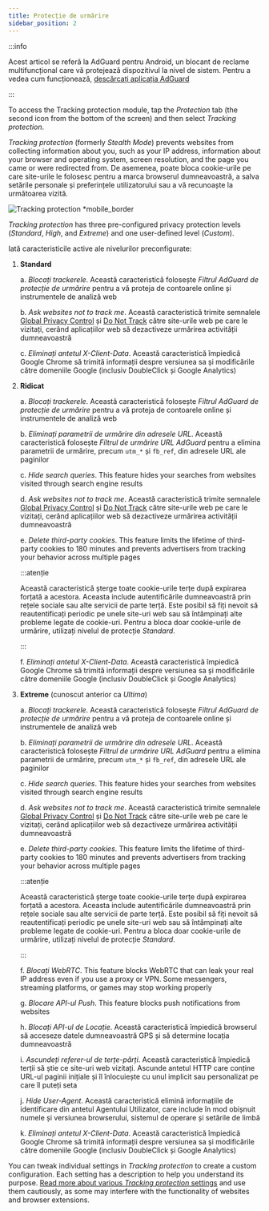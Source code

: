 ```yaml
---
title: Protecție de urmărire
sidebar_position: 2
---
```


:::info

Acest articol se referă la AdGuard pentru Android, un blocant de reclame multifuncțional care vă protejează dispozitivul la nivel de sistem. Pentru a vedea cum funcționează, [descărcați aplicația AdGuard](https://agrd.io/download-kb-adblock)

:::

To access the Tracking protection module, tap the _Protection_ tab (the second icon from the bottom of the screen) and then select _Tracking protection_.

_Tracking protection_ (formerly _Stealth Mode_) prevents websites from collecting information about you, such as your IP address, information about your browser and operating system, screen resolution, and the page you came or were redirected from. De asemenea, poate bloca cookie-urile pe care site-urile le folosesc pentru a marca browserul dumneavoastră, a salva setările personale și preferințele utilizatorului sau a vă recunoaște la următoarea vizită.

![Tracking protection \*mobile_border](https://cdn.adtidy.org/content/kb/ad_blocker/android/features/tracking_protection.png)

_Tracking protection_ has three pre-configured privacy protection levels (_Standard_, _High_, and _Extreme_) and one user-defined level (_Custom_).

Iată caracteristicile active ale nivelurilor preconfigurate:

1. **Standard**

   a. _Blocați trackerele_. Această caracteristică folosește _Filtrul AdGuard de protecție de urmărire_ pentru a vă proteja de contoarele online și instrumentele de analiză web

   b. _Ask websites not to track me_. Această caracteristică trimite semnalele [Global Privacy Control](https://globalprivacycontrol.org/) și [Do Not Track](https://en.wikipedia.org/wiki/Do_Not_Track) către site-urile web pe care le vizitați, cerând aplicațiilor web să dezactiveze urmărirea activității dumneavoastră

   c. _Eliminați antetul X-Client-Data_. Această caracteristică împiedică Google Chrome să trimită informații despre versiunea sa și modificările către domeniile Google (inclusiv DoubleClick și Google Analytics)

2. **Ridicat**

   a. _Blocați trackerele_. Această caracteristică folosește _Filtrul AdGuard de protecție de urmărire_ pentru a vă proteja de contoarele online și instrumentele de analiză web

   b. _Eliminați parametrii de urmărire din adresele URL_. Această caracteristică folosește _Filtrul de urmărire URL AdGuard_ pentru a elimina parametrii de urmărire, precum `utm_*` și `fb_ref`, din adresele URL ale paginilor

   c. _Hide search queries_. This feature hides your searches from websites visited through search engine results

   d. _Ask websites not to track me_. Această caracteristică trimite semnalele [Global Privacy Control](https://globalprivacycontrol.org/) și [Do Not Track](https://en.wikipedia.org/wiki/Do_Not_Track) către site-urile web pe care le vizitați, cerând aplicațiilor web să dezactiveze urmărirea activității dumneavoastră

   e. _Delete third-party cookies_. This feature limits the lifetime of third-party cookies to 180 minutes and prevents advertisers from tracking your behavior across multiple pages

   :::atenție

   Această caracteristică șterge toate cookie-urile terțe după expirarea forțată a acestora. Aceasta include autentificările dumneavoastră prin rețele sociale sau alte servicii de parte terță. Este posibil să fiți nevoit să reautentificați periodic pe unele site-uri web sau să întâmpinați alte probleme legate de cookie-uri. Pentru a bloca doar cookie-urile de urmărire, utilizați nivelul de protecție _Standard_.

   :::

   f. _Eliminați antetul X-Client-Data_. Această caracteristică împiedică Google Chrome să trimită informații despre versiunea sa și modificările către domeniile Google (inclusiv DoubleClick și Google Analytics)

3. **Extreme** (cunoscut anterior ca _Ultima_)

   a. _Blocați trackerele_. Această caracteristică folosește _Filtrul AdGuard de protecție de urmărire_ pentru a vă proteja de contoarele online și instrumentele de analiză web

   b. _Eliminați parametrii de urmărire din adresele URL_. Această caracteristică folosește _Filtrul de urmărire URL AdGuard_ pentru a elimina parametrii de urmărire, precum `utm_*` și `fb_ref`, din adresele URL ale paginilor

   c. _Hide search queries_. This feature hides your searches from websites visited through search engine results

   d. _Ask websites not to track me_. Această caracteristică trimite semnalele [Global Privacy Control](https://globalprivacycontrol.org/) și [Do Not Track](https://en.wikipedia.org/wiki/Do_Not_Track) către site-urile web pe care le vizitați, cerând aplicațiilor web să dezactiveze urmărirea activității dumneavoastră

   e. _Delete third-party cookies_. This feature limits the lifetime of third-party cookies to 180 minutes and prevents advertisers from tracking your behavior across multiple pages

   :::atenție

   Această caracteristică șterge toate cookie-urile terțe după expirarea forțată a acestora. Aceasta include autentificările dumneavoastră prin rețele sociale sau alte servicii de parte terță. Este posibil să fiți nevoit să reautentificați periodic pe unele site-uri web sau să întâmpinați alte probleme legate de cookie-uri. Pentru a bloca doar cookie-urile de urmărire, utilizați nivelul de protecție _Standard_.

   :::

   f. _Blocați WebRTC_. This feature blocks WebRTC that can leak your real IP address even if you use a proxy or VPN. Some messengers, streaming platforms, or games may stop working properly

   g. _Blocare API-ul Push_. This feature blocks push notifications from websites

   h. _Blocați API-ul de Locație_. Această caracteristică împiedică browserul să acceseze datele dumneavoastră GPS și să determine locația dumneavoastră

   i. _Ascundeți referer-ul de terțe-părți_. Această caracteristică împiedică terții să știe ce site-uri web vizitați. Ascunde antetul HTTP care conține URL-ul paginii inițiale și îl înlocuiește cu unul implicit sau personalizat pe care îl puteți seta

   j. _Hide User-Agent_. Această caracteristică elimină informațiile de identificare din antetul Agentului Utilizator, care include în mod obișnuit numele și versiunea browserului, sistemul de operare și setările de limbă

   k. _Eliminați antetul X-Client-Data_. Această caracteristică împiedică Google Chrome să trimită informații despre versiunea sa și modificările către domeniile Google (inclusiv DoubleClick și Google Analytics)

You can tweak individual settings in _Tracking protection_ to create a custom configuration. Each setting has a description to help you understand its purpose. [Read more about various _Tracking protection_ settings](/general/stealth-mode) and use them cautiously, as some may interfere with the functionality of websites and browser extensions.
